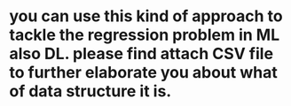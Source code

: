 # you can use this kind of approach to tackle the regression problem in ML also DL.  please find attach CSV file to further elaborate you about what of data structure it is.
